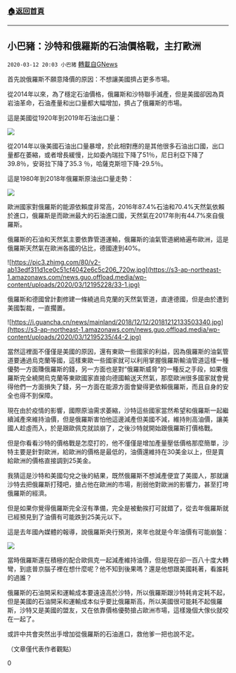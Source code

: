 ###  [:house:返回首頁](https://github.com/ourhimalayas/txt)
---

## 小巴豬：沙特和俄羅斯的石油價格戰，主打歐洲
`2020-03-12 20:03 小巴猪` [轉載自GNews](https://gnews.org/zh-hant/139759/)

首先說俄羅斯不願意降價的原因：不想讓美國擠占更多市場。

從2014年以來，為了穩定石油價格，俄羅斯和沙特聯手減產，但是美國卻因為頁岩油革命，石油產量和出口量都大幅增加，擠占了俄羅斯的市場。

這是美國從1920年到2019年石油出口量：

![](https://s3-ap-northeast-1.amazonaws.com/news.guo.offload.media/wp-content/uploads/2020/03/12195209/11-10.png)

從2014年以後美國石油出口量暴增，於此相對應的是其他很多石油出口國，出口量都在萎縮，或者增長緩慢，比如委內瑞拉下降了51％，尼日利亞下降了39.8％，安哥拉下降了35.3 ％，哈薩克斯坦下降-29.5％。

這是1980年到2018年俄羅斯原油出口量走勢：

![](https://s3-ap-northeast-1.amazonaws.com/news.guo.offload.media/wp-content/uploads/2020/03/12195219/22-8.png)

歐洲國家對俄羅斯的能源依賴度非常高，2016年87.4%石油和70.4%天然氣依賴於進口，俄羅斯是而歐洲最大的石油進口國，天然氣在2017年則有44.7%來自俄羅斯。

俄羅斯的石油和天然氣主要依靠管道運輸，俄羅斯的油氣管道網絡遍布歐洲，這是俄羅斯天然氣在歐洲各國的佔比，德國達到40%。

![https://pic3.zhimg.com/80/v2-ab13edf311d1ce0c51cf4042e6c5c206_720w.jpg](https://s3-ap-northeast-1.amazonaws.com/news.guo.offload.media/wp-content/uploads/2020/03/12195228/33-1.jpg)

俄羅斯和德國曾計劃修建一條繞過烏克蘭的天然氣管道，直達德國，但是由於遭到美國製裁，一直擱置。

![https://i.guancha.cn/news/mainland/2018/12/12/20181212133503340.jpg](https://s3-ap-northeast-1.amazonaws.com/news.guo.offload.media/wp-content/uploads/2020/03/12195235/44-2.jpg)

當然這裡面不僅僅是美國的原因，還有東歐一些國家的利益，因為俄羅斯的油氣管道要通過烏克蘭等國，這樣東歐一些國家就可以利用掌握俄羅斯輸油管道這樣一種優勢一方面賺俄羅斯的錢，另一方面也是對“俄羅斯威脅”的一種反之手段，如果俄羅斯完全繞開烏克蘭等東歐國家直接向德國輸送天然氣，那麼歐洲很多國家就會覺得他們一方面損失了錢，另一方面在能源方面會變得更依賴俄羅斯，而且自身的安全也得不到保障。

現在由於疫情的影響，國際原油需求萎縮，沙特這些國家當然希望和俄羅斯一起繼續減產來維持油價，但是俄羅斯害怕他這邊減產但美國不減，維持則高油價，讓美國人趁虛而入，於是跟歐佩克就談崩了，之後沙特就開始跟俄羅斯打價格戰。

但是你看看沙特的價格戰是怎麼打的，他不僅僅是增加產量壓低價格那麼簡單，沙特主要是針對歐洲，給歐洲的價格是最低的，油價還維持在30美金以上，但是賣給歐洲的價格直接調到25美金。

我猜這是沙特和美國勾兌之後的結果，既然俄羅斯不想減產便宜了美國人，那就讓沙特去把俄羅斯打殘吧，搶占他在歐洲的市場，削弱他對歐洲的影響力，甚至打垮俄羅斯的經濟。

但是如果你覺得俄羅斯完全沒有準備，完全是被動挨打可就錯了，從去年俄羅斯就已經預見到了油價有可能跌到25美元以下。

這是去年國內媒體的報導，說俄羅斯央行預測，來年也就是今年油價有可能崩盤：

![](https://s3-ap-northeast-1.amazonaws.com/news.guo.offload.media/wp-content/uploads/2020/03/12195242/55.png)

當時俄羅斯還在積極的配合歐佩克一起減產維持油價，但是現在卻一百八十度大轉彎，到底普京腦子裡在想什麼呢？他不知到後果嗎？還是他想跟美國耗著，看誰耗的過誰？

俄羅斯的石油開采和運輸成本要遠遠高於沙特，所以俄羅斯跟沙特耗肯定耗不起，但是美國的石油開采和運輸成本似乎要比俄羅斯高，所以美國很可能耗不起俄羅斯，沙特又是美國的盟友，又在依靠價格優勢搶占歐洲市場，這樣幾個大傢伙就咬在一起了。

或許中共會突然出手增加從俄羅斯的石油進口，救他爹一把也說不定。

（文章僅代表作者觀點）

0
